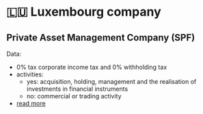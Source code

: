 # 🇱🇺 Luxembourg company

## Private Asset Management Company (SPF)

Data:
* 0% tax corporate income tax and 0% withholding tax
* activities:
  * yes: acquisition, holding, management and the realisation of investments in financial instruments
  * no: commercial or trading activity
* [read more](http://www.lcg-luxembourg.com/Private-Asset-Management-Compa.472+M52087573ab0.0.html)
